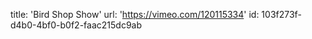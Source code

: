 title: 'Bird Shop Show'
url: 'https://vimeo.com/120115334'
id: 103f273f-d4b0-4bf0-b0f2-faac215dc9ab
